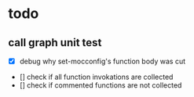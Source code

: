 # todo 
## call graph unit test
- [x] debug why set-mocconfig's function body was cut
- [] check if all function invokations are collected
- [] check if commented functions are not collected
